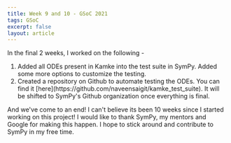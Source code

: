 ```yaml
---
title: Week 9 and 10 - GSoC 2021
tags: GSoC
excerpt: false
layout: article
---
```


In the final 2 weeks, I worked on the following -
<ol>
    <li>
        Added all ODEs present in Kamke into the test suite in SymPy. Added some more options to customize the testing.
    </li>
    <li>
        Created a repository on Github to automate testing the ODEs. You can find it [here](https://github.com/naveensaigit/kamke_test_suite). It will be shifted to SymPy's Github organization once everything is final.
    </li>
</ol>

And we've come to an end! I can't believe its been 10 weeks since I started working on this project! I would like to thank SymPy, my mentors and Google for making this happen. I hope to stick around and contribute to SymPy in my free time.
